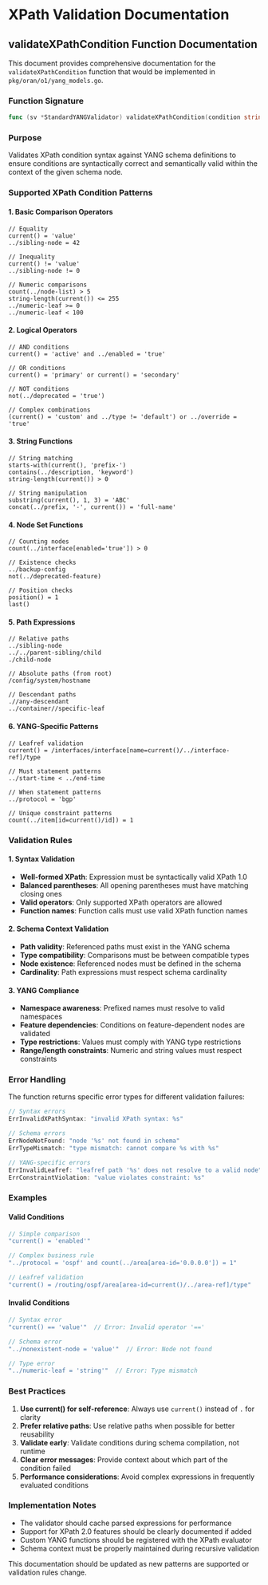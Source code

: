 # XPath Validation Documentation

## validateXPathCondition Function Documentation

This document provides comprehensive documentation for the `validateXPathCondition` function that would be implemented in `pkg/oran/o1/yang_models.go`.

### Function Signature
```go
func (sv *StandardYANGValidator) validateXPathCondition(condition string, nodeSchema interface{}) error
```

### Purpose
Validates XPath condition syntax against YANG schema definitions to ensure conditions are syntactically correct and semantically valid within the context of the given schema node.

### Supported XPath Condition Patterns

#### 1. Basic Comparison Operators
```xpath
// Equality
current() = 'value'
../sibling-node = 42

// Inequality
current() != 'value'
../sibling-node != 0

// Numeric comparisons
count(../node-list) > 5
string-length(current()) <= 255
../numeric-leaf >= 0
../numeric-leaf < 100
```

#### 2. Logical Operators
```xpath
// AND conditions
current() = 'active' and ../enabled = 'true'

// OR conditions
current() = 'primary' or current() = 'secondary'

// NOT conditions
not(../deprecated = 'true')

// Complex combinations
(current() = 'custom' and ../type != 'default') or ../override = 'true'
```

#### 3. String Functions
```xpath
// String matching
starts-with(current(), 'prefix-')
contains(../description, 'keyword')
string-length(current()) > 0

// String manipulation
substring(current(), 1, 3) = 'ABC'
concat(../prefix, '-', current()) = 'full-name'
```

#### 4. Node Set Functions
```xpath
// Counting nodes
count(../interface[enabled='true']) > 0

// Existence checks
../backup-config
not(../deprecated-feature)

// Position checks
position() = 1
last()
```

#### 5. Path Expressions
```xpath
// Relative paths
../sibling-node
../../parent-sibling/child
./child-node

// Absolute paths (from root)
/config/system/hostname

// Descendant paths
.//any-descendant
../container//specific-leaf
```

#### 6. YANG-Specific Patterns
```xpath
// Leafref validation
current() = /interfaces/interface[name=current()/../interface-ref]/type

// Must statement patterns
../start-time < ../end-time

// When statement patterns
../protocol = 'bgp'

// Unique constraint patterns
count(../item[id=current()/id]) = 1
```

### Validation Rules

#### 1. Syntax Validation
- **Well-formed XPath**: Expression must be syntactically valid XPath 1.0
- **Balanced parentheses**: All opening parentheses must have matching closing ones
- **Valid operators**: Only supported XPath operators are allowed
- **Function names**: Function calls must use valid XPath function names

#### 2. Schema Context Validation
- **Path validity**: Referenced paths must exist in the YANG schema
- **Type compatibility**: Comparisons must be between compatible types
- **Node existence**: Referenced nodes must be defined in the schema
- **Cardinality**: Path expressions must respect schema cardinality

#### 3. YANG Compliance
- **Namespace awareness**: Prefixed names must resolve to valid namespaces
- **Feature dependencies**: Conditions on feature-dependent nodes are validated
- **Type restrictions**: Values must comply with YANG type restrictions
- **Range/length constraints**: Numeric and string values must respect constraints

### Error Handling

The function returns specific error types for different validation failures:

```go
// Syntax errors
ErrInvalidXPathSyntax: "invalid XPath syntax: %s"

// Schema errors
ErrNodeNotFound: "node '%s' not found in schema"
ErrTypeMismatch: "type mismatch: cannot compare %s with %s"

// YANG-specific errors
ErrInvalidLeafref: "leafref path '%s' does not resolve to a valid node"
ErrConstraintViolation: "value violates constraint: %s"
```

### Examples

#### Valid Conditions
```go
// Simple comparison
"current() = 'enabled'"

// Complex business rule
"../protocol = 'ospf' and count(../area[area-id='0.0.0.0']) = 1"

// Leafref validation
"current() = /routing/ospf/area[area-id=current()/../area-ref]/type"
```

#### Invalid Conditions
```go
// Syntax error
"current() == 'value'"  // Error: Invalid operator '=='

// Schema error
"../nonexistent-node = 'value'"  // Error: Node not found

// Type error
"../numeric-leaf = 'string'"  // Error: Type mismatch
```

### Best Practices

1. **Use current() for self-reference**: Always use `current()` instead of `.` for clarity
2. **Prefer relative paths**: Use relative paths when possible for better reusability
3. **Validate early**: Validate conditions during schema compilation, not runtime
4. **Clear error messages**: Provide context about which part of the condition failed
5. **Performance considerations**: Avoid complex expressions in frequently evaluated conditions

### Implementation Notes

- The validator should cache parsed expressions for performance
- Support for XPath 2.0 features should be clearly documented if added
- Custom YANG functions should be registered with the XPath evaluator
- Schema context must be properly maintained during recursive validation

This documentation should be updated as new patterns are supported or validation rules change.